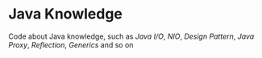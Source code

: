 # Java Knowledge
Code about Java knowledge, such as *Java I/O*, *NIO*, *Design Pattern*, *Java Proxy*, *Reflection*, *Generics* and so on


